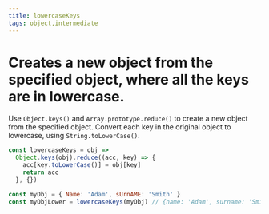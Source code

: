 ```yaml
---
title: lowercaseKeys
tags: object,intermediate
---
```


# Creates a new object from the specified object, where all the keys are in lowercase.

Use `Object.keys()` and `Array.prototype.reduce()` to create a new object from the specified object.
Convert each key in the original object to lowercase, using `String.toLowerCase()`.

```js
const lowercaseKeys = obj =>
  Object.keys(obj).reduce((acc, key) => {
    acc[key.toLowerCase()] = obj[key]
    return acc
  }, {})
```

```js
const myObj = { Name: 'Adam', sUrnAME: 'Smith' }
const myObjLower = lowercaseKeys(myObj) // {name: 'Adam', surname: 'Smith'};
```
